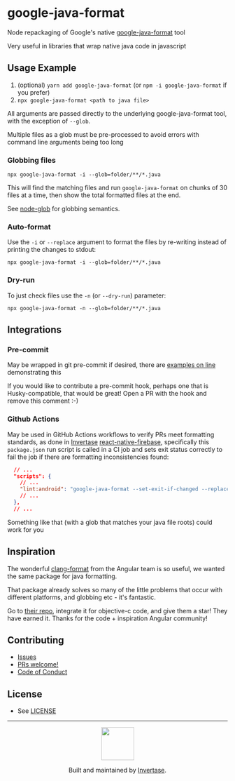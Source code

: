 # google-java-format

Node repackaging of Google's native [google-java-format](https://github.com/google/google-java-format) tool

Very useful in libraries that wrap native java code in javascript

## Usage Example

1. (optional) `yarn add google-java-format` (or `npm -i google-java-format` if you prefer)
1. `npx google-java-format <path to java file>`

All arguments are passed directly to the underlying google-java-format tool, with the exception of `--glob`.

Multiple files as a glob must be pre-processed to avoid errors with command line arguments being too long

### Globbing files

`npx google-java-format -i --glob=folder/**/*.java`

This will find the matching files and run `google-java-format` on chunks of 30 files at a time, then show the total
formatted files at the end.

See [node-glob](https://github.com/isaacs/node-glob) for globbing semantics.

### Auto-format

Use the `-i` or `--replace` argument to format the files by re-writing instead of printing the changes to stdout:

`npx google-java-format -i --glob=folder/**/*.java`

### Dry-run

To just check files use the `-n` (or `--dry-run`) parameter:

`npx google-java-format -n --glob=folder/**/*.java`

## Integrations

### Pre-commit

May be wrapped in git pre-commit if desired, there are [examples on line](https://github.com/justinludwig/gjfpc-hook) demonstrating this

If you would like to contribute a pre-commit hook, perhaps one that is Husky-compatible, that would be great! Open a PR with the hook and remove this comment :-)

### Github Actions

May be used in GitHub Actions workflows to verify PRs meet formatting standards,
as done in [Invertase](https://invertase.io) [react-native-firebase](https://github.com/Invertase/react-native-firebase/), specifically this `package.json` run script is called in a CI job and sets exit status correctly to fail the job if there are formatting inconsistencies found:

```json
  // ...
  "scripts": {
    // ...
    "lint:android": "google-java-format --set-exit-if-changed --replace --glob=\"packages/**/android/**/*.java\"",
    // ...
  },
  // ...
```

Something like that (with a glob that matches your java file roots) could work for you

## Inspiration

The wonderful [clang-format](https://github.com/angular/clang-format) from the Angular team is so useful, we wanted the same package for java formatting.

That package already solves so many of the little problems that occur with different platforms, and globbing etc - it's fantastic.

Go to [their repo](https://github.com/angular/clang-format), integrate it for objective-c code, and give them a star! They have earned it. Thanks for the code + inspiration Angular community!

## Contributing

- [Issues](https://github.com/invertase/google-java-format/issues)
- [PRs welcome!](https://github.com/invertase/google-java-format/pulls)
- [Code of Conduct](https://github.com/invertase/meta/blob/master/CODE_OF_CONDUCT.md)

## License

- See [LICENSE](/LICENSE)

---

<p align="center">
  <a href="https://invertase.io/?utm_source=readme&utm_medium=footer&utm_campaign=react-native-firebase">
    <img width="75px" src="https://static.invertase.io/assets/invertase/invertase-rounded-avatar.png">
  </a>
  <p align="center">
    Built and maintained by <a href="https://invertase.io/?utm_source=readme&utm_medium=footer&utm_campaign=react-native-firebase">Invertase</a>.
  </p>
</p>
